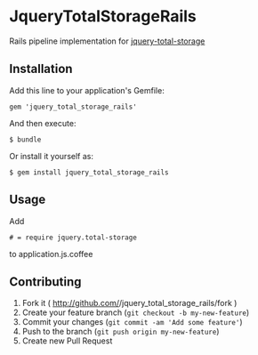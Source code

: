 # JqueryTotalStorageRails

Rails pipeline implementation for  [jquery-total-storage](https://github.com/Upstatement/jquery-total-storage)

## Installation

Add this line to your application's Gemfile:

    gem 'jquery_total_storage_rails'

And then execute:

    $ bundle

Or install it yourself as:

    $ gem install jquery_total_storage_rails

## Usage

Add

    # = require jquery.total-storage

to application.js.coffee

## Contributing

1. Fork it ( http://github.com/<my-github-username>/jquery_total_storage_rails/fork )
2. Create your feature branch (`git checkout -b my-new-feature`)
3. Commit your changes (`git commit -am 'Add some feature'`)
4. Push to the branch (`git push origin my-new-feature`)
5. Create new Pull Request
